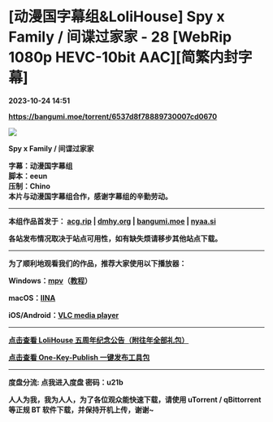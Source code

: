 # [动漫国字幕组&LoliHouse] Spy x Family / 间谍过家家 - 28 [WebRip 1080p HEVC-10bit AAC][简繁内封字幕]

**2023-10-24 14:51**

**https://bangumi.moe/torrent/6537d8f78889730007cd0670**

![](https://s2.loli.net/2022/10/18/yGqXChKNnUVtaLf.png)

**Spy x Family / 间谍过家家** 

**字幕：动漫国字幕组**  
**脚本：eeun**  
**压制：Chino**  
**本片与动漫国字幕组合作，感谢字幕组的辛勤劳动。**

  

* * *

  

**本组作品首发于： [acg.rip](https://acg.rip/?term=LoliHouse) | [dmhy.org](https://share.dmhy.org/topics/list?keyword=lolihouse) | [bangumi.moe](https://bangumi.moe/search/581be821ee98e9ca20730eae) | [nyaa.si](https://nyaa.si/?f=0&c=0_0&q=lolihouse)**

**各站发布情况取决于站点可用性，如有缺失烦请移步其他站点下载。**  

  

* * *

  

**为了顺利地观看我们的作品，推荐大家使用以下播放器：**

**Windows：[mpv](https://mpv.io/)（[教程](https://vcb-s.com/archives/7594)）**

**macOS：[IINA](https://iina.io/)**

**iOS/Android：[VLC media player](https://www.videolan.org/vlc/)**

  

* * *

  

**[点击查看 LoliHouse 五周年纪念公告（附往年全部礼包）](https://share.dmhy.org/topics/view/599634_LoliHouse_LoliHouse_5th_Anniversary_Announcement.html)**

**[点击查看 One-Key-Publish 一键发布工具包](https://github.com/AmusementClub/OKP)**

  

* * *

  

**度盘分流: 点我进入度盘 密码：u21b**

**人人为我，我为人人，为了各位观众能快速下载，请使用 uTorrent / qBittorrent 等正规 BT 软件下载，并保持开机上传，谢谢~**
